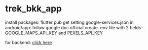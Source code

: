 # trek_bkk_app
install packages: flutter pub get
setting google-services.json in android/app: follow google doc official
create .env file with 2 fields : GOOGLE_MAPS_API_KEY and PEXELS_API_KEY

for backend: [click here](https://github.com/TrekBKK/trek_bkk_backend)
